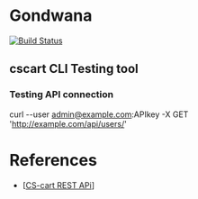 # Gondwana
[![Build Status](https://www.travis-ci.org/richard-ma/Gondwana.svg?branch=master)](https://www.travis-ci.org/richard-ma/Gondwana)

## cscart CLI Testing tool

### Testing API connection
curl --user admin@example.com:APIkey -X GET 'http://example.com/api/users/'

# References

* [[CS-cart REST APi](https://docs.cs-cart.com/latest/developer_guide/api/index.html#)]

